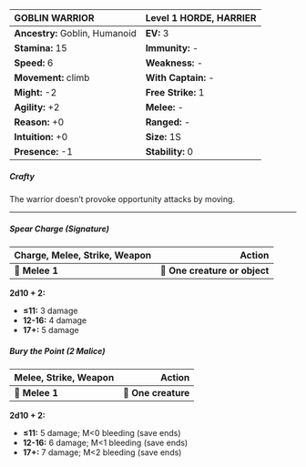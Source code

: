 | **GOBLIN WARRIOR**                       | Level 1 HORDE, HARRIER                   |
|:-----------------------------------------|:-----------------------------------------|
| **Ancestry:** Goblin, Humanoid           | **EV:** 3                                |
| **Stamina:** 15                          | **Immunity:** -                          |
| **Speed:** 6                             | **Weakness:** -                          |
| **Movement:** climb                      | **With Captain:** -                      |
| **Might:** -2                            | **Free Strike:** 1                       |
| **Agility:** +2                          | **Melee:** -                             |
| **Reason:** +0                           | **Ranged:** -                            |
| **Intuition:** +0                        | **Size:** 1S                             |
| **Presence:** -1                         | **Stability:** 0                         |

##### Crafty

The warrior doesn’t provoke opportunity attacks by moving.

---

##### Spear Charge (Signature)

| **Charge, Melee, Strike, Weapon** |                    **Action** |
| --------------------------------- | -----------------------------:|
| **📏 Melee 1**                    | **🎯 One creature or object** |

**2d10 + 2:**

- **≤11:** 3 damage
- **12-16:** 4 damage
- **17+:** 5 damage

##### Bury the Point (2 Malice)

| **Melee, Strike, Weapon** |          **Action** |
| ------------------------- | -------------------:|
| **📏 Melee 1**            | **🎯 One creature** |

**2d10 + 2:**

- **≤11:** 5 damage; M<0 bleeding (save ends)
- **12-16:** 6 damage; M<1 bleeding (save ends)
- **17+:** 7 damage; M<2 bleeding (save ends)
